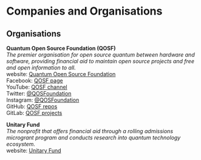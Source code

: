 # Companies and Organisations <br />

## Organisations <br />
**Quantum Open Source Foundation (QOSF)** <br />
_The premier organisation for open source quantum between hardware and software, providing financial aid to maintain open source projects and free and open information to all._ <br />
website:  [Quantum Open Source Foundation](https://qosf.org/) <br />
Facebook:  [QOSF page](https://www.facebook.com/quantumOSfoundation) <br />
YouTube:  [QOSF channel](https://www.youtube.com/channel/UCcEdG3UB19AZMxHymhefh1Q) <br />
Twitter:  [@QOSFoundation](https://twitter.com/qosfoundation) <br />
Instagram:  [@QOSFoundation](https://www.instagram.com/qosfoundation/) <br />
GitHub:  [QOSF repos](https://github.com/qosf) <br />
GitLab:  [QOSF projects](https://gitlab.com/qosf) <br />


**Unitary Fund** <br />
_The nonprofit that offers financial aid through a rolling admissions microgrant program and conducts research into quantum technology ecosystem._ <br />
website:  [Unitary Fund](https://unitary.fund/) <br />


